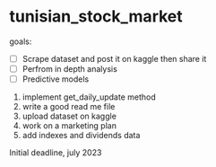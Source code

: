 # tunisian_stock_market

goals:
- [ ]  Scrape dataset and post it on kaggle then share it
- [ ]  Perfrom in depth analysis
- [ ]  Predictive models
1) implement get_daily_update method
2) write a good read me file
3) upload dataset on kaggle
4) work on a marketing plan
5) add indexes and dividends data

Initial deadline, july 2023
